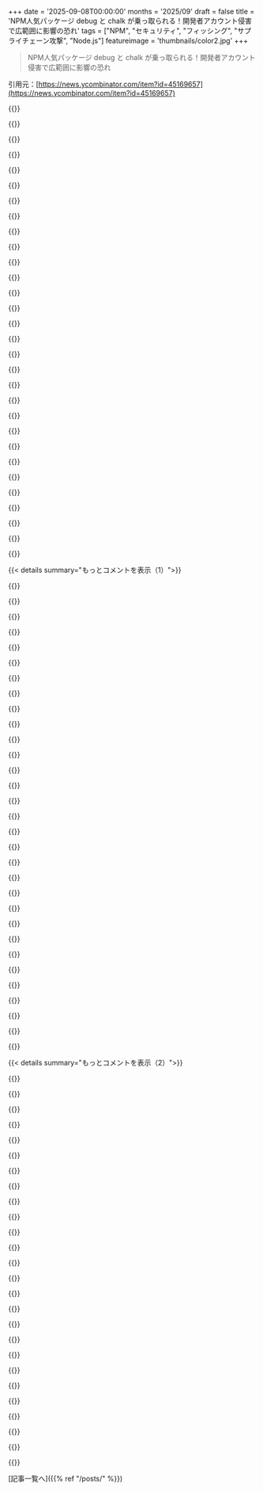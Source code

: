 +++
date = '2025-09-08T00:00:00'
months = '2025/09'
draft = false
title = 'NPM人気パッケージ debug と chalk が乗っ取られる！開発者アカウント侵害で広範囲に影響の恐れ'
tags = ["NPM", "セキュリティ", "フィッシング", "サプライチェーン攻撃", "Node.js"]
featureimage = 'thumbnails/color2.jpg'
+++

> NPM人気パッケージ debug と chalk が乗っ取られる！開発者アカウント侵害で広範囲に影響の恐れ

引用元：[https://news.ycombinator.com/item?id=45169657](https://news.ycombinator.com/item?id=45169657)




{{<matomeQuote body="NPMの人気パッケージが乗っ取られた件のセキュリティアドバイザリだよ。詳しくはこっちを見てね: https://github.com/advisories/GHSA-8mgj-vmr8-frr6" userName="universesquid" createdAt="2025/09/08 15:37:57" color="">}}




{{<matomeQuote body="やあ、そうだよ、僕が乗っ取られたんだ。みんな、本当にごめんね、すごく恥ずかしいよ。<br>もっと詳しい情報はこちら: <br>- https://github.com/chalk/chalk/issues/656<br>- https://github.com/debug-js/debug/issues/1005#issuecomment-3...<br>影響を受けたパッケージ（僕が知る限り）は、ansi-styles@6.2.2、debug@4.4.2、chalk@5.6.1などたくさんだよ。<br>これは標的型攻撃っぽい感じだね。編集期限が切れるまで、このコメントを更新し続けるつもりだよ。NPMアカウントはアクセスできないし、パスワード忘れシステムも機能しないんだ。今は待つしかないね。<br>メールは support at npmjs dot help から来たんだけど、一見正規っぽく見えたんだ。言い訳じゃないけど、疲れてて、急いでたからスマホでリンクをクリックしちゃったのが間違いだったな。またごめんね。" userName="junon" createdAt="2025/09/08 15:49:01" color="#785bff">}}




{{<matomeQuote body="フィッシングメールには何て書いてあって、それで君はクリックしてログインしちゃったの？" userName="nodesocket" createdAt="2025/09/08 15:58:35" color="">}}




{{<matomeQuote body="「前回の更新から12ヶ月以上経ったから」って書いてあったよ。NPMは以前にもセキュリティ変更の連絡をしてきたことがあったから、特に怪しまなかったんだ。スクリーンショットはここ: https://imgur.com/a/q8s235k" userName="junon" createdAt="2025/09/08 16:12:32" color="#38d3d3">}}




{{<matomeQuote body="僕がバカでごめん、”2FAリセットメール”について、他の人が同じことをしないように詳しく教えてくれる？" userName="dboreham" createdAt="2025/09/08 15:56:32" color="">}}




{{<matomeQuote body="僕たち`Socket`でもすぐにこれを検知したよ。詳しくはこれを見てね: https://socket.dev/blog/npm-author-qix-compromised-in-major-...<br>こんなことが起きて残念だけど、エコシステムが迅速に動いたのは良いことだね。こういうインシデントは、オープンソースのパッケージリポジトリを保護するためにパッケージスキャンがいかに重要かを示してると思うよ。" userName="33a" createdAt="2025/09/08 18:19:20" color="#45d325">}}




{{<matomeQuote body="NPMから予期せぬものが来たら無視すること。リンクはクリックせず、直接ウェブサイトに行って対処すること。僕がやるべきだったのに、急いでたからできなかったんだ。それに、完全に起きてないときはセキュリティ関連のことはしない方がいいよ。学んだね。<br>メールは「2FA更新」で、12ヶ月間2FAを更新してないって言ってたんだ。これは赤信号であるべきだったんだけど、ちゃんとしたサイトからも似たようなヘマなメールが来たのを見たことがあったから、信じちゃったんだ。メールはNPM専用の受信箱に来てたんだけど、`npmjs.help`っていうドメイン名は、もう少し起きてたら気づいたはずだよ。<br>実際のメール内のリンクは、NPMの実際のサイトで期待するものと一致してたんだ。どうやってアクセスされたのか、まだ正確に解明しようとしてるよ。EDIT: ああ、彼らは実際に本物の2FAコードを手に入れてたみたいだ。`TOTP`プロキシ攻撃ってやつだね。全てが終わったら、事後分析を公開するつもりだよ。またごめんね。" userName="junon" createdAt="2025/09/08 16:03:36" color="#ff33a1">}}




{{<matomeQuote body="大変な状況なのに、透明性があって素早い対応、素晴らしいね！<br>君はもうフィッシングに騙されることはないだろうけど、みんなへの`PSA`だよ。「ドメインが正しいか」とか「メールが正しいか」とか、自分の感覚を信じるのは失敗しがちだよ。フィッシング対策に本当に役立つのは、1. メールリンクからは絶対にログインしないこと。2. `U2F/WebAuthn`キーを2段階認証に使うこと。`TOTP`はダメだよ。これだけだよ。<br>ストレスがあったり、疲れてたり、急いでたりすると、誰でもフィッシングに遭う可能性があるんだ。今回は君だったってだけ。頑張って、そして対応お疲れ様！" userName="cataflam" createdAt="2025/09/08 22:52:05" color="#785bff">}}




{{<matomeQuote body="（そして対応も早くて）正直に謝ってくれてる君に、みんなが感謝してることに同意するよ。僕も大学時代に酔っぱらってフィッシングに遭ったことがあるから（ずいぶん昔だけど）、誰にでも起こりうることだね。NPMの対応が遅めなのはちょっと驚きだけどね。それだと攻撃がより儲かるようになるだけな気がするな。" userName="winwang" createdAt="2025/09/08 16:21:03" color="">}}




{{<matomeQuote body="パスワードマネージャーの自動入力や、`Passkeys`みたいなフィッシングに強い2FAを使ってない人には誰にでも起こりうるね。ほとんどの人はパスワードマネージャーを使ってないから、ドメインが間違ってることに気づけないんだ。`TOTP`（数字コード）の2FAはフィッシングに遭う可能性があるから、`U2F/WebAuthn/Passkeys`が利用できるならそっちを使うのをやめるべきだよ。僕はベストプラクティスに従ってるから、フィッシングに遭ったことはないよ。ほとんどの人はそうじゃないけどね。" userName="sneak" createdAt="2025/09/08 22:46:08" color="#785bff">}}




{{<matomeQuote body="パスワードマネージャーを使えよ、お前らみたいにさ。パスワードマネージャーがオートフィルを表示しなかったら、ドメインが違うってことだから、一旦立ち止まって全部確認してから先に進めよ。TOTPも同じか別のパスワードマネージャーに入れとけ（トレードオフは考えろよ）、そうすればドメインが正しいときしか入力されないだろ？" userName="diggan" createdAt="2025/09/08 23:33:09" color="#ff33a1">}}




{{<matomeQuote body="業界の皆、どこでもそうだけどさ、緊急性は毒だよ。誰かがユーザーにこういうクソみたいなことを押し付けようとしたら、お願いだから止めてくれ。1ヶ月前通知をゴールデンスタンダードにしようぜ。詐欺メール（物理的なものも含む）でいつも見る手口だよ。不合理に短い通知を付けて、相手がパニックになるのを期待するんだ。この詐欺は通用するし、だからこそ「善意で」これをやろうとする正当な企業も恥をかくべきなんだ。本当のアラートは、ただ通知すればいい。即座に、予防的な、だけど非破壊的な行動を取って、ユーザーが自分のペースでどう解決するか手伝ってやれよ。" userName="rollcat" createdAt="2025/09/08 16:31:24" color="#ff5733">}}




{{<matomeQuote body="で、どうやってこういう攻撃を見つけるんだ？" userName="Yoric" createdAt="2025/09/08 21:12:56" color="">}}




{{<matomeQuote body="同意だね、でもこの例はそんなに焦らせるような緊急性もなかったし、OPも緊急性に焦ったわけじゃなく、ただToDoリストをこなしてただけって言ってたし。問題は今のメールの使い方だよ。解決策はメールを使わないことだな。" userName="notmyjob" createdAt="2025/09/08 17:28:14" color="">}}




{{<matomeQuote body="なるほど（たぶん）：彼らはあなたをだましてTOTPコードを自分たちのサイトに入力させ、それを本物の名前のサイトにプロキシして、あなたのアカウントとして認証したってこと？それで合ってる？" userName="dboreham" createdAt="2025/09/08 16:17:31" color="">}}




{{<matomeQuote body="TOTPがフィッシングに対しては役に立たないってことを証明しただけじゃん。" userName="sugarpimpdorsey" createdAt="2025/09/08 16:23:26" color="">}}




{{<matomeQuote body="俺もパスワードマネージャー使ってるよ。携帯で、オートフィルの機能はインストールしてないんだ、スマホではあんまり使わないからね。15年間OSSをメンテしてきて、今まで一度もやられたり、フィッシングに遭ったりしたことないんだぜ。意見ありがとうな :)" userName="junon" createdAt="2025/09/08 22:48:37" color="#ff33a1">}}




{{<matomeQuote body="大体同意だし、俺も使ってる。でも、このスレッドを全部読めば、パスワードマネージャーだけじゃ足りない理由がわかるはずだよ。パスワードマネージャーがオートフィルしないときとか、モバイルで拡張機能がないときとかさ…。実際、彼（OP）は使ってたけど助からなかったんだ。見てみろよ: https://news.ycombinator.com/item?id=45175125" userName="cataflam" createdAt="2025/09/09 00:28:28" color="#ff33a1">}}




{{<matomeQuote body="いや、問題は今のメールの使い方じゃない。メールを使わないのが解決策でもないんだ。問題は、署名されてないパッケージリポジトリだよ。解決策は、パッケージを証明書でIDに紐付けることだ。一番手っ取り早いのは、パッケージをドメインにリンクさせて、リポジトリがドメイン証明書を使って、パッケージへの変更が来たときに署名を常にチェックできるようにすることだな。" userName="lelanthran" createdAt="2025/09/08 20:30:02" color="#785bff">}}




{{<matomeQuote body="フルメッセージヘッダーをどこかに上げてくれないか？送信側のMTAが何だったのか、すごい興味あるんだけど。" userName="SSLy" createdAt="2025/09/08 16:19:52" color="">}}




{{<matomeQuote body="「パスワードマネージャーが自動入力しない」って？じゃあ、できるやつ選べば？それが一番の機能だろ。<br>「使ってる」って言うけど、自動入力なしじゃ使ってないのと同じ。セキュリティと便利さのメリット、全部無駄にしてるぞ。" userName="eviks" createdAt="2025/09/09 01:01:07" color="#ff33a1">}}




{{<matomeQuote body="うちは静的解析とAIを組み合わせてるんだ。怪しいパッケージは人間がレビューして、悪意のあるものを見つけたらユーザーに通知、インストールをブロックして、レジストリに報告するよ。今回の事件でもすぐに検知して、すぐ削除されたし、分析も公開したんだ。<br>Socketの仕組みは透明性を大事にしてる。論文や講演でも詳しく話してるから、これ見てみてね：<br>https://arxiv.org/html/2403.12196v2<br>https://www.youtube.com/watch?v=cxJPiMwoIyY" userName="33a" createdAt="2025/09/08 23:54:51" color="#38d3d3">}}




{{<matomeQuote body="うん、これ見てみて！<br>https://gist.github.com/Qix-/c1f0d4f0d359dffaeec48dbfa1d40ee..." userName="junon" createdAt="2025/09/08 16:38:40" color="">}}




{{<matomeQuote body="毎日「なんでmutual TLSのアイデア、捨てちゃったんだ？」って疑問に思うよ。<br>その代わりにモバイルOTP、HOTP、TOTP、FIDO-U2Fを発明して、結局Passkeysで同じコンセプトをより複雑な形で再発明しただけじゃないか。" userName="goku12" createdAt="2025/09/08 16:33:52" color="#38d3d3">}}




{{<matomeQuote body="マルウェア検出に、HallucinationsだらけのLLMに頼ってるわけ？" userName="ATechGuy" createdAt="2025/09/09 02:55:59" color="">}}




{{<matomeQuote body="やばい、本物に見えるな。宛先アドレスはどこなんだ？どれくらいコインを盗んでるか、監視したいよ。" userName="nodesocket" createdAt="2025/09/08 16:24:26" color="">}}




{{<matomeQuote body="正直、個人のせいってわけじゃないよ。誰でもフィッシングメールには引っかかる可能性があるんだ。問題は、npmjsが全員にパッケージを同時に公開することにあると思う。<br>Aikidoみたいなところが先に怪しいパッケージ（パッチリリースの大幅変更とか、難読化されたコードとか）をスキャンできるように公開を遅らせたり、NPMやGitHubに直接フラグシステムを設けるだけでも、だいぶ良くなるはずだ。" userName="Cthulhu_" createdAt="2025/09/08 19:34:40" color="#ff5c5c">}}




{{<matomeQuote body="「何をすべきじゃないか？」って？具体的なことは言えないけど、フィッシング詐欺を簡単に避けたいなら、パスワードマネージャーを使うのを強く勧めるよ。<br>今回の攻撃みたいに、本物そっくりの偽サイトに行っちゃっても、パスワードマネージャーがパスワードを見つけられないことでおかしいって気づけるし、ちゃんとドメインを確認してから進めることができるからね。" userName="diggan" createdAt="2025/09/08 16:54:18" color="#45d325">}}




{{<matomeQuote body="リリースに署名できる機能も役に立つだろうね。俺はいつも同じ場所から公開してるから、喜んで有効にするよ。" userName="junon" createdAt="2025/09/08 19:48:20" color="#ff33a1">}}




{{<matomeQuote body="Gmailとかデスクトップクライアントでメールを開いただけなのに、どうやってNPMパッケージが乗っ取られたの？みんなの注意喚起と学習のために、単に知りたいだけなんだ。詳細を見落としてるかもだけど、ほとんどのコメントは読んだよ。" userName="alexellisuk" createdAt="2025/09/08 17:37:40" color="">}}




{{< details summary="もっとコメントを表示（1）">}}

{{<matomeQuote body="「メールリンクからログインするのは絶対にダメ。EVER」って言うけど、ワンタイムメールリンク（ユーザー名＋パスワードの代わりに）でのログインがどんどん普通になってて、それが唯一の選択肢になってる現状もあるんだよね。" userName="graemep" createdAt="2025/09/09 18:40:24" color="">}}




{{<matomeQuote body="このマルウェアの陰湿な部分なんだけど、置き換えるウォレットアドレスの選び方が巧妙なんだ。ランダムじゃなくて、正規のアドレスと攻撃者のアドレスのレーベンシュタイン距離を計算して、視覚的に一番似てるやつを選ぶんだって。これ、アドレスの最初と最後だけ確認するセキュリティ習慣を打ち破るためのソーシャルエンジニアリングだよ。僕たちでペイロードを解析してこの機能を見つけたんだ。詳細はこちらで書いたから見てね: https://jdstaerk.substack.com/p/we-just-found-malicious-code... 気をつけて！" userName="DDerTyp" createdAt="2025/09/08 16:16:34" color="#38d3d3">}}




{{<matomeQuote body="記事の「package-lock.jsonが1.3.2以降を指定したから1.3.3がインストールされた」って部分でちょっと混乱してるんだ。ロックファイルは単一の固定バージョンを指定するはずだし、アップデートされるならロックファイルも更新されるべきで、CIパイプラインでは通常更新されないはずだよね？僕、npmとかのロックファイルの仕組みを間違って理解してるかな？npmのドキュメントもそう言ってるし: https://arc.net/l/quote/cdigautx" userName="josefbud" createdAt="2025/09/08 18:32:54" color="#ff5c5c">}}




{{<matomeQuote body="親コメじゃないけど、デフォルトの`npm install`や`yarn install`は、全部満たせない限りロックファイルを無視することがあるんだ。ロックファイルを尊重させたいなら`npm ci`か`yarn install --frozen-lockfile`を使う必要があるよ。僕の経験だと、CIパイプラインがこう誤設定されてたり、Node開発者がロックファイルの目的を誤解してたりすることはよくあるんだ。" userName="sigotirandolas" createdAt="2025/09/08 18:49:02" color="#45d325">}}




{{<matomeQuote body="ハッシュを表示するときは、ハッシュ値に基づいて決まる配色（文字ごとにハッシュ値から決まる前景色と背景色で、十分なコントラストを確保）にすべきだよ。そうすれば、一つのハッシュを別のハッシュに見せるのがずっと難しくなるはずさ。" userName="__MatrixMan__" createdAt="2025/09/08 20:33:22" color="">}}




{{<matomeQuote body="赤緑色覚異常の僕としてはね、もしそれをやるなら、僕みたいな人が多くの色合いを区別できないことを忘れないでほしいな。この場合、それはすごく不利になるよ！" userName="9dev" createdAt="2025/09/08 21:42:10" color="#ff5733">}}




{{<matomeQuote body="Web開発者じゃないけど、ロックファイルがデフォルトで無視されることがあるってのはとんでもない設定に思えるな。普通、明示的に無視されない限り使われると素朴に思ってたよ。" userName="0cf8612b2e1e" createdAt="2025/09/08 19:07:55" color="">}}




{{<matomeQuote body="この技術、特定のグループが使ってるって言えるの？" userName="bflesch" createdAt="2025/09/08 16:38:56" color="">}}




{{<matomeQuote body="コードに仕込まれた見事なソーシャルエンジニアリングって評価は、ちょっと考えれば過大評価だってわかるよ。<br>ウェブは何十年も前からそっくりな攻撃と戦ってるし、これはその動的なバージョンでしょ。<br>正直、この記事全体がAIが書いたみたいで、しっかり分析されてない気がするな。" userName="oasisbob" createdAt="2025/09/08 16:35:19" color="">}}




{{<matomeQuote body="この問題については、開発者たちが全色を表示して、色覚異常の人たちにも見える色を見せる以外、できることなんて実際ないんじゃないかな。" userName="zarzavat" createdAt="2025/09/09 07:32:02" color="">}}




{{<matomeQuote body="今日初めて知ったよ！僕のCIパイプラインを直さなきゃいけないな。Jiraチケット作っておくか…ありがとう！" userName="DDerTyp" createdAt="2025/09/08 18:55:01" color="">}}




{{<matomeQuote body="npm v5までロック機能がなかったんだよね（記憶とググった感じだから間違ってるかもだけど）。<br>欲しいもの全部できるまで時間かかったし、7年経って`npm install`コマンドを変えるのは”安定”とは言えないよ。<br>結局これってバージョンを置き換えたんだから、ロックも役に立たないんじゃないの？" userName="Already__Taken" createdAt="2025/09/08 22:58:22" color="">}}




{{<matomeQuote body="ウェブの世界へようこそって感じ。<br>全てがめちゃくちゃだよ。苦労して培ったソフトウェアエンジニアリングの真理が捨て去られてる。<br>みんなソフトウェアエンジニアリング3年目で止まってて、3年ごとに人が入れ替わってるような感覚だね。" userName="metafunctor" createdAt="2025/09/08 20:38:19" color="">}}




{{<matomeQuote body="まだない、新しく作られた機能なのに、もう問題があるって？<br>簡単だよ。色を強制する代わりに、色なしオプションを残せばいいんじゃない？<br>解決！<br>全ての出力にこのオプションがあるべきだね。僕は色覚に問題はないけど、どんな出力でも色がうるさく感じるからね。こういうのを好む人も多いんだよ。" userName="bbarnett" createdAt="2025/09/09 07:48:53" color="#ff5733">}}




{{<matomeQuote body="なんでダウンボートされてるのか分からないけど、OpenSSHはrandomartを実装してて、鍵のASCII”絵”を生成して人間が検証しやすくしてるよね。<br>あなたのキーアートを生成するスキームがうまくいくかは分からないけど、カラー”バーコード”になるって感じだね。" userName="Spivak" createdAt="2025/09/08 20:52:56" color="">}}




{{<matomeQuote body="ほぼ間違いなくLazarusだよ。" userName="pants2" createdAt="2025/09/08 19:27:45" color="">}}




{{<matomeQuote body="フィッシングメール、なんか素人っぽいよね。「we kindly ask that you complete this update your earliest convenience」って部分とかさ。メールの本文はここにあったよ: https://cdn.prod.website-files.com/642adcaf364024654c71df23/...<br>元記事はこれ: https://www.aikido.dev/blog/npm-debug-and-chalk-packages-com..." userName="sflanagain" createdAt="2025/09/08 20:05:10" color="#ff33a1">}}




{{<matomeQuote body="君の言う通りで、引用した部分の表現は下手で分かりにくいね。lockfileってのはまさに君が言ったことのためにあるんだよ。package.jsonがファイルを^1.3.2にロックしてても、もしpackage.jsonの範囲を満たす新しいバージョン（^1.3.2に対する1.3.3みたいに）がオンラインにあれば、npm installはよくその新しいバージョンを取ってきてpackage-lock.jsonファイルを自動的に更新するんだ。俺の理解はこうなんだけど、誰か確認してくれると嬉しいな！" userName="DDerTyp" createdAt="2025/09/08 18:49:05" color="#38d3d3">}}




{{<matomeQuote body="他の人も言ってるけど、npm installはインストール時にlockfileを変更する可能性があるよ。彼らが提供してるclean-installコマンドの注意点としては、node_modulesディレクトリ全体を削除するからめちゃくちゃ遅いんだ。多くの人が不満を言ってるけど、何も改善されてない: https://github.com/npm/cli/issues/564<br>npmチームは結局、この改善のために誰かがRFCを持ってくることを求めたみたいだけど、そのRFCも放置されてると思うな。" userName="Mattwmaster58" createdAt="2025/09/08 19:04:01" color="#ff33a1">}}




{{<matomeQuote body="＞結局、これでバージョンが置き換えられたんだから、lockingも役に立たなかったんじゃないの？<br>lockfileってtarballのハッシュを含んでるよね？" userName="jffry" createdAt="2025/09/09 05:17:29" color="">}}




{{<matomeQuote body="＞3年ごとに人が入れ替わるってやつね。<br>それは、ある意味「置き換えられてる」からだよ！Web開発みたいに業界が5年ごとに倍増してた時期は、数学的に言って平均的な開発者の経験年数は5年以下になるんだ。ベテランも最終的には10年、15年の経験を積むけど、急増する新人たちの数に圧倒されちゃうんだよね。だからJavaScript界隈のあらゆるものが幼稚な態度や行動になっちゃうんだ。" userName="jiggawatts" createdAt="2025/09/08 23:40:39" color="#785bff">}}




{{<matomeQuote body="＞正直、この記事全体がAIが書いたみたいで、綿密な分析って感じじゃないよね。<br>発見されてからまだ数時間だよ？発表する代わりに分析に時間をかけるとでも？それに最近はほとんどの人がAIでコンテンツを編集してるでしょ。だから人間が書いてないってことにはならないよ。" userName="withinboredom" createdAt="2025/09/08 17:20:28" color="">}}




{{<matomeQuote body="npm ciはCI環境でずっと速いはずだよ。lockfileから正確な依存関係のバージョンを直接インストールできるから、依存関係解決アルゴリズム全体を通す必要がないんだ。CI環境では、毎回クリーンな状態から始めるべきだから、既存のnode_modulesディレクトリを削除するのを待つ必要もないしね。" userName="rimunroe" createdAt="2025/09/08 19:54:52" color="#ff5c5c">}}




{{<matomeQuote body="数年前、似たようなことやったNFTのコントラクト攻撃について読んだ記憶があるな。だから今もあるのは確かだと思うよ。" userName="suzzer99" createdAt="2025/09/08 17:04:46" color="">}}




{{<matomeQuote body="アルゴリズムがどの色を選んでも、背景と前景が可能な限り多くの人にとても区別できるなら問題ないよ。prev/nextもたいてい区別できるだろうし。色覚異常のタイプとその発生率を考慮した賢い色の計算をするための柔軟性がそこにはたくさんあるんだ。" userName="__MatrixMan__" createdAt="2025/09/09 10:38:22" color="">}}




{{<matomeQuote body="ウェブ開発界は「これで十分」って思想があったけど、さらに悪い状況になってるよね。" userName="anonymars" createdAt="2025/09/09 03:23:24" color="">}}




{{<matomeQuote body="ハッシュコントラストはデフォルトで最大にすべきで、もし低い方が良ければ自分で設定を変えればいいって話。セキュリティ意識が高い人は自分で調整するだろうから、この機能はそういう人向けじゃないってこと。" userName="__MatrixMan__" createdAt="2025/09/09 10:43:15" color="">}}




{{<matomeQuote body="`no-color.org`を支持するよ。Chalkが`FORCE_COLOR=0`なんて、独自の道を突き進んでるのが信じられない。GitHubのissueでその対応を見つけたんだけど、「文句言うな」みたいな態度で最悪だよ。<br>詳細はこちら: `https://github.com/chalk/chalk/issues/547#issuecomment-11268...`<br>関連issue: `https://github.com/chalk/chalk/issues?q=is%3Aissue%20NO_COLO...`" userName="mdaniel" createdAt="2025/09/09 15:26:05" color="#785bff">}}




{{<matomeQuote body="またこの手の話か。以前Nxの件でも言ったけど、こういうのは防げたはずなんだ。これはソフトウェア業界全体の失敗だよ。サプライチェーン攻撃の影響はデカいんだから、コード署名や2FAとかの基本的なセキュリティ対策は全てのパッケージングプラットフォームで必須にすべき。AIの進化でこれからもっと悪くなるぞ。" userName="0xbadcafebee" createdAt="2025/09/08 18:49:49" color="#ff5733">}}




{{<matomeQuote body="週に何千回もダウンロードされるようなパッケージは、リリース速度が速すぎるんじゃない？NPMに新しいバージョンがアップロードされたら、すぐに公開じゃなくて、メンテナーに通知して「○月×日に公開されますがキャンセルしますか？」みたいな猶予期間を設けるべきだと思うんだ。" userName="TheJoeMan" createdAt="2025/09/09 01:20:27" color="#ff33a1">}}

{{</details>}}




{{< details summary="もっとコメントを表示（2）">}}

{{<matomeQuote body="Linuxディストリビューションのパッケージリリースプロセスって、新バージョン提出→メンテナー承認→不安定版→テスト版→安定版って流れがあるじゃん？だからタイポスクワッティングなんて起きにくいんだ。でもプログラミング言語のパッケージマネージャーは、野良パッケージを無審査で公開してるから問題なんだよ。これはLinuxディストリビューションでは考えられないことだね。もちろんLinuxもサプライチェーン攻撃に無縁じゃないけど、対策は自動化できるし簡単だよ。" userName="0xbadcafebee" createdAt="2025/09/09 01:45:32" color="#785bff">}}




{{<matomeQuote body="この問題は昔から解決済みだったのに、開発者がセキュリティや信頼性を面倒くさがって無視してきた結果だよね。でも、もうすぐ収まるんじゃないかな。俺が知ってる多くの会社が、NPM/NodeとかComposerから離れ始めてるよ。エコシステムがリスク高すぎだってね。" userName="bbarnett" createdAt="2025/09/09 07:58:14" color="#38d3d3">}}




{{<matomeQuote body="Arch Linuxユーザーのみんな、AURも無法地帯だから気をつけろよ。" userName="papyrus9244" createdAt="2025/09/09 14:19:20" color="">}}




{{<matomeQuote body="セキュリティ対策にはトレードオフがあるよ。例えばヒューリスティクスやアッテステーションみたいな制御は、自動化システムとか多くの一般的なソフトウェアを排除しちゃう可能性があるんだ。「Linuxユーザーかどうか」とか「Firefoxを使ってるか」みたいな単純なヒューリスティクスは馬鹿げてるけど、結構使われてるから問題。2FAもSMSは安全じゃないし、メールはフィッシングに繋がりやすい。TOTPはいいけど、これもフィッシングされる可能性はある。ハードウェア認証だけは安全だけど、NPMがそれを導入するのは難しいだろうね。" userName="const_cast" createdAt="2025/09/08 23:44:01" color="#ff5733">}}




{{<matomeQuote body="2FAはほとんどの状況でめちゃくちゃ効果的だと強く思うな。「新しいパッケージをアップロードしたことを確認する」みたいな機能がデフォルトであったらいいよね。NPMが、週にX回以上ダウンロードされるパッケージのリリース時に人間がCAPTCHAを使って承認する仕組みを義務付けるべきだと思う。これで攻撃をかなり難しくできるはずだよ。" userName="rtpg" createdAt="2025/09/09 00:15:30" color="#45d325">}}




{{<matomeQuote body="2FAは普通のパスワードよりはるかに良いんだけど、今回もダメだったね。パッケージ開発者は2FAを設定してたのに、フィッシングページにログインさせられて、そこで2FAコードを本物のログインページにプロキシされちゃったんだ。" userName="SchemaLoad" createdAt="2025/09/09 03:25:21" color="#785bff">}}




{{<matomeQuote body="でも前のコメントで「公開前のアップロードごとに」って言ってたじゃん。もし「今アップロードしたパッケージを公開しますか？」ってメールがたくさん来たら、この攻撃は100%阻止されたはずだよ。(開発者の話を読むと、これがうまくいったって分かるはず)" userName="bbarnett" createdAt="2025/09/09 08:02:31" color="#38d3d3">}}




{{<matomeQuote body="これのもう一つの利点はCI/CD向けだね。MFAはCI/CDだと面倒だし。CIで公開トークンやOIDC認証を使ってアップロードした後、Web UIで手動承認が必要な形にできたら、かなりうまくいくと思うな。CIシステムの侵害リスクも減らせるし。「パッケージ公開済み」通知はもう手遅れだからね。" userName="mnahkies" createdAt="2025/09/09 10:26:20" color="#785bff">}}




{{<matomeQuote body="うん、まさにその通り。2FAや認証スキームの多くは自動化を壊しちゃうから、このシナリオでは本当に困るよね。難しい問題だよ。" userName="const_cast" createdAt="2025/09/09 21:30:18" color="">}}




{{<matomeQuote body="開発者のアカウントが乗っ取られたと仮定したら、その公開ボタンもクリックできちゃうんじゃないの？" userName="hvb2" createdAt="2025/09/09 12:11:26" color="">}}




{{<matomeQuote body="「誰かが標準のセキュリティ対策を実装すれば、こういう侵害は防げる」って言うけど、この一文はすごく多くのことを含んでるよね。「残りのフクロウを描け」と同じくらい難しい話だよ。" userName="ropable" createdAt="2025/09/09 02:46:12" color="">}}




{{<matomeQuote body="僕らはエンジニアだよ。アーティストがフクロウの残りを描けるのと同じように、毎日「どうせ無理」って諦めがちになってるこの分野に対して、できないって言うのはおかしいだろ。" userName="sussmannbaka" createdAt="2025/09/09 06:57:49" color="">}}




{{<matomeQuote body="フクロウの一部は消費者のアップグレード方法かもしれないね。最新パッチだけじゃなくて、良いバージョンと時期の二次情報源を活用して、脆弱性が発見される時間を稼いでからアップグレードする。多くの人がインストールする前に脆弱性を検出できると仮定すれば、いけるはず。あとは緊急のセキュリティ修正だけは例外にすればいい。" userName="giveita" createdAt="2025/09/09 03:47:37" color="#45d325">}}




{{<matomeQuote body="そんなに単純じゃないよ。どんなに厳重なセキュリティ対策をしても、結局は人間のミスでシステムは破られる。人間が一番の弱点だから、安全なシステムなんて存在しないんだ。npm内のプロセスは改善できるだろうけど、今回のフィッシング攻撃みたいなのは常に脆弱性になる。AIツールで攻撃が巧妙化するなら、僕らもAIを使って対抗するしかない。火には火で戦うのが唯一の賢い戦略だよ。" userName="imiric" createdAt="2025/09/08 22:24:25" color="#785bff">}}




{{<matomeQuote body="面白いね。https://www.wiz.io/blog/s1ngularity-supply-chain-attack によると、最初の侵入経路は「GitHub Actionsの欠陥ワークフローで、サニタイズされていないプルリクエストのタイトルからのコード注入を許していた」らしい。これは8月29日には検出されて緩和されたって。それから10日以上経つのに、昨日も主要なパッケージが侵害されたって？どういうことだろ？" userName="zestyping" createdAt="2025/09/09 23:09:20" color="#ff33a1">}}




{{<matomeQuote body="みんなWindowsユーザーが多いからWindowsを狙うよね。でも、今やJavaScriptやPythonでプログラミングする人がもっと増えてるって言ったらどうかな？そう、これからはもっとひどくなるだけだよ。" userName="ivape" createdAt="2025/09/08 20:36:13" color="#45d325">}}




{{<matomeQuote body="NPMはここで非難されるべきだと俺は思うね。数え切れないほどのサードパーティのインテリジェンスやセキュリティスタートアップがこの悪意ある活動を検出できるのに、パッケージの唯一の真の情報源であるNPMは、あらゆるデータイベントやセキュリティシグナルにアクセスできるのに、この種の攻撃の犠牲になり続けるのを止められないって？もはや意図的な無知だよ。" userName="cddotdotslash" createdAt="2025/09/08 17:05:31" color="#ff5733">}}




{{<matomeQuote body="NPMはGitHubが所有してるからMicrosoftのものだね。Microsoftは、ジェネレーティブAIを導入する理由がまったくないアプリにCopilotを組み込むのに忙しすぎなんだよ。" userName="PokestarFan" createdAt="2025/09/08 17:18:00" color="">}}




{{<matomeQuote body="でもGitHubはセキュリティ関連でいろんなことやってるよね、侵害されたNPMパッケージの報告とかも。NPMが最近Microsoftに買収されたのは知らなかったけど、考えてみれば、Microsoftこそこのサプライチェーン攻撃の対策を真っ先にやるべきだよ。彼らは何十年もセキュリティ問題でひどい目に遭ってきたからね、特に90年代半ばから2000年代初頭にかけては、数億台のデバイスがインターネットに接続されたのに、OSがまだ対応できてなかったからさ。" userName="Cthulhu_" createdAt="2025/09/08 19:40:25" color="#38d3d3">}}




{{<matomeQuote body="Microsoft以前のNPMが、プロフェッショナルな管理やエンジニアリングの模範だったわけじゃないしね…" userName="wutbrodo" createdAt="2025/09/08 19:56:15" color="">}}




{{<matomeQuote body="忘れてる人のために言うと、MicrosoftがNPMを買収したのは、NPM社が破綻寸前だったから、基本的にはコミュニティサービスだったんだよ。https://www.businessinsider.com/npm-ceo-bryan-bogensberger-r...<br>https://www.businessinsider.com/npm-cofounder-laurie-voss-re..." userName="Maxious" createdAt="2025/09/09 01:05:05" color="#ff33a1">}}




{{<matomeQuote body="違いは利用できるリソースにあるよね。時間とお金なしには”プロフェッショナル”にはなれないし、買収後のNPMは、おそらく両方をもっと持ってるはず。認めざるを得ないのは、NPMには収益モデルと呼べるものがおそらくないから、Microsoftもあまり注意を払ってないんだろうってことだけどね。" userName="mixologic" createdAt="2025/09/08 21:18:13" color="#ff33a1">}}




{{<matomeQuote body="おいおい。なんでもかんでもAIについての意見にする必要はないだろ。" userName="bnchrch" createdAt="2025/09/08 19:40:27" color="">}}




{{<matomeQuote body="GitHubはMicrosoftの”CoreAI”チームに組み込まれたんだって。あまり信頼できない話だね。" userName="PokestarFan" createdAt="2025/09/08 21:12:10" color="">}}




{{<matomeQuote body="実際、パッケージの各更新が悪意があるか、難読化されてるかを見るのにAIを使えるだろうね。" userName="jay_kyburz" createdAt="2025/09/08 20:41:50" color="#ff5c5c">}}

{{</details>}}



[記事一覧へ]({{% ref "/posts/" %}})
